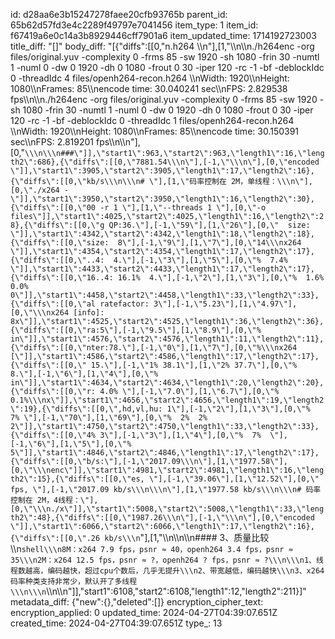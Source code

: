 id: d28aa6e3b15247278faee20cfb93765b
parent_id: 65b62d57fd3e4c2289f49797e7041456
item_type: 1
item_id: f67419a6e0c14a3b8929446cff7901a6
item_updated_time: 1714192723003
title_diff: "[]"
body_diff: "[{\"diffs\":[[0,\"n.h264 \\\n\"],[1,\"\\\n\\\n./h264enc -org files/original.yuv -complexity 0 -frms 85 -sw 1920 -sh 1080 -frin 30 -numtl 1 -numl 0  -dw 0 1920 -dh 0 1080 -frout 0 30 -iper 120  -rc -1 -bf -deblockIdc 0 -threadIdc 4  files/openh264-recon.h264 \\\nWidth:          1920\\\nHeight:         1080\\\nFrames:         85\\\nencode time:    30.040241 sec\\\nFPS:            2.829538 fps\\\n\\\n./h264enc -org files/original.yuv -complexity 0 -frms 85 -sw 1920 -sh 1080 -frin 30 -numtl 1 -numl 0  -dw 0 1920 -dh 0 1080 -frout 0 30 -iper 120  -rc -1 -bf -deblockIdc 0 -threadIdc 1  files/openh264-recon.h264 \\\nWidth:          1920\\\nHeight:         1080\\\nFrames:         85\\\nencode time:    30.150391 sec\\\nFPS:            2.819201 fps\\\n\\\n\"],[0,\"```\\\n\\\n###\"]],\"start1\":963,\"start2\":963,\"length1\":16,\"length2\":686},{\"diffs\":[[0,\"7881.54\\\n\"],[-1,\"\\\n\"],[0,\"encoded \"]],\"start1\":3905,\"start2\":3905,\"length1\":17,\"length2\":16},{\"diffs\":[[0,\"kb/s\\\n\\\n# \"],[1,\"码率控制在 2M，单线程：\\\n\"],[0,\"./x264 -\"]],\"start1\":3950,\"start2\":3950,\"length1\":16,\"length2\":30},{\"diffs\":[[0,\"00 -r 1 \"],[1,\"--threads 1 \"],[0,\"-o files\"]],\"start1\":4025,\"start2\":4025,\"length1\":16,\"length2\":28},{\"diffs\":[[0,\"g QP:36.\"],[-1,\"59\"],[1,\"26\"],[0,\"  size: \"]],\"start1\":4342,\"start2\":4342,\"length1\":18,\"length2\":18},{\"diffs\":[[0,\"size:  8\"],[-1,\"9\"],[1,\"7\"],[0,\"14\\\nx264 \"]],\"start1\":4354,\"start2\":4354,\"length1\":17,\"length2\":17},{\"diffs\":[[0,\"..4:  4.\"],[-1,\"3\"],[1,\"5\"],[0,\"%  7.4% \"]],\"start1\":4433,\"start2\":4433,\"length1\":17,\"length2\":17},{\"diffs\":[[0,\"16..4: 16.1%  4.\"],[-1,\"2\"],[1,\"3\"],[0,\"%  1.6%  0.0%  0\"]],\"start1\":4458,\"start2\":4458,\"length1\":33,\"length2\":33},{\"diffs\":[[0,\"al ratefactor: 3\"],[-1,\"5.23\"],[1,\"4.97\"],[0,\"\\\nx264 [info]: 8x\"]],\"start1\":4525,\"start2\":4525,\"length1\":36,\"length2\":36},{\"diffs\":[[0,\"ra:5\"],[-1,\"9.5\"],[1,\"8.9\"],[0,\"% in\"]],\"start1\":4576,\"start2\":4576,\"length1\":11,\"length2\":11},{\"diffs\":[[0,\"nter:78.\"],[-1,\"0\"],[1,\"7\"],[0,\"%\\\nx264 [\"]],\"start1\":4586,\"start2\":4586,\"length1\":17,\"length2\":17},{\"diffs\":[[0,\" 15.\"],[-1,\"1% 38.1\"],[1,\"2% 37.7\"],[0,\"% 8.\"],[-1,\"6\"],[1,\"4\"],[0,\"% in\"]],\"start1\":4634,\"start2\":4634,\"length1\":20,\"length2\":20},{\"diffs\":[[0,\"r: 4.0% \"],[-1,\"7.0\"],[1,\"6.7\"],[0,\"% 0.1%\\\nx\"]],\"start1\":4656,\"start2\":4656,\"length1\":19,\"length2\":19},{\"diffs\":[[0,\",hd,vl,hu: 1\"],[-1,\"2\"],[1,\"3\"],[0,\"%  7% \"],[-1,\"70\"],[1,\"69\"],[0,\"%  2%  2%  2\"]],\"start1\":4750,\"start2\":4750,\"length1\":33,\"length2\":33},{\"diffs\":[[0,\"4% 3\"],[-1,\"3\"],[1,\"4\"],[0,\"%  7%  \"],[-1,\"6\"],[1,\"5\"],[0,\"%  5\"]],\"start1\":4846,\"start2\":4846,\"length1\":17,\"length2\":17},{\"diffs\":[[0,\"b/s:\"],[-1,\"2017.09\\\n\"],[1,\"1977.58\"],[0,\"\\\nenc\"]],\"start1\":4981,\"start2\":4981,\"length1\":16,\"length2\":15},{\"diffs\":[[0,\"es, \"],[-1,\"39.06\"],[1,\"12.52\"],[0,\" fps, \"],[-1,\"2017.09 kb/s\\\n\\\n\"],[1,\"1977.58 kb/s\\\n\\\n# 码率控制在 2M，4线程：\"],[0,\"\\\n./x\"]],\"start1\":5008,\"start2\":5008,\"length1\":33,\"length2\":48},{\"diffs\":[[0,\"1987.26\\\n\"],[-1,\"\\\n\"],[0,\"encoded \"]],\"start1\":6066,\"start2\":6066,\"length1\":17,\"length2\":16},{\"diffs\":[[0,\".26 kb/s\\\n```\"],[1,\"\\\n\\\n\\\n#### 3、质量比较\\\n```shell\\\n8M：x264 7.9 fps，psnr ≈ 40，openh264 3.4 fps，psnr ≈ 35\\\n2M：x264 12.5 fps，psnr ≈ ?，openh264 ? fps，psnr ≈ ?\\\n\\\n1、线程数越高，编码越快，超过cpu个数后，几乎无提升\\\n2、带宽越低，编码越快\\\n3、x264 码率种类支持非常少，默认开了多线程\\\n\\\n```\\\n\\\n\"]],\"start1\":6108,\"start2\":6108,\"length1\":12,\"length2\":211}]"
metadata_diff: {"new":{},"deleted":[]}
encryption_cipher_text: 
encryption_applied: 0
updated_time: 2024-04-27T04:39:07.651Z
created_time: 2024-04-27T04:39:07.651Z
type_: 13
